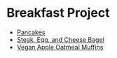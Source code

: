 # Breakfast Project
- [Pancakes](pancakes.md)
- [Steak, Egg, and Cheese Bagel](bagel.md)
- [Vegan Apple Oatmeal Muffins](muffins.md)
